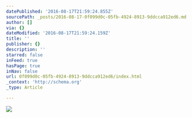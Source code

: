 ```yaml
---
datePublished: '2016-08-17T21:59:24.855Z'
sourcePath: _posts/2016-08-17-0f099d0c-05fb-4924-8913-9ddcca912ed6.md
author: []
via: {}
dateModified: '2016-08-17T21:59:24.159Z'
title: ''
publisher: {}
description: ''
starred: false
inFeed: true
hasPage: true
inNav: false
url: 0f099d0c-05fb-4924-8913-9ddcca912ed6/index.html
_context: 'http://schema.org'
_type: Article

---
```

![](https://the-grid-user-content.s3-us-west-2.amazonaws.com/10f1f932-5456-4675-a1fb-db4a7866ee32.jpg)